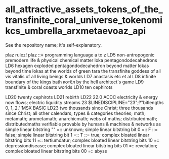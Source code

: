 # all_attractive_assets_tokens_of_the_transfinite_coral_universe_tokenomikcs_umbrella_arxmetaevoaz_api
See the repository name; it's self-explanatory.

plaz rulez! plaz ::= programming language a to z
LD5 non-antropogenic premodern life & physical chemical matter loka pentagondodecahedrons
LD6 hexagen exploded pentagondodecahedron beyond matter lokas beyond time lokas at the worlds of green tara the transfinite goddess of all vis vitalis of all living beings & worlds
LD7 anastasis etc et al
LD8 infinite boundary of the kings bath котёл by the hell architect's game
LD9 transfinite & coral coasts worlds
LD10 ten cephirots









LD20 twenty cephirots
LD21 rebirth
LD22 22.0 ACDC electricity & energy now flows; electric liquidity streams
23 $LINEDISCIPLINE="23";?"bitlengths 0, 1, 2."'MSX BASIC LD23 two thousands since Christ; three thousands since Christ; all other calendars; types & categories theories; math; metamath; arxmetamath; anarchicmath; webs of maths; distributedmath; distributedmaths verifiable provable by humans & machines & networks as simple linear bitstring "" =:: unknown; simple linear bitstring bit 0 =:: F ::= false; simple linear bitstring bit 1 =:: T ::= true; complex bloated linear bitstring bits 11 =:: tertiumdatur; complex bloated linear bitstring bits 10 =:: depressiondisease; complex bloated linear bitstring bits 01 =:: revelation; complex bloated linear bitstring bits 00 =:: abyss
